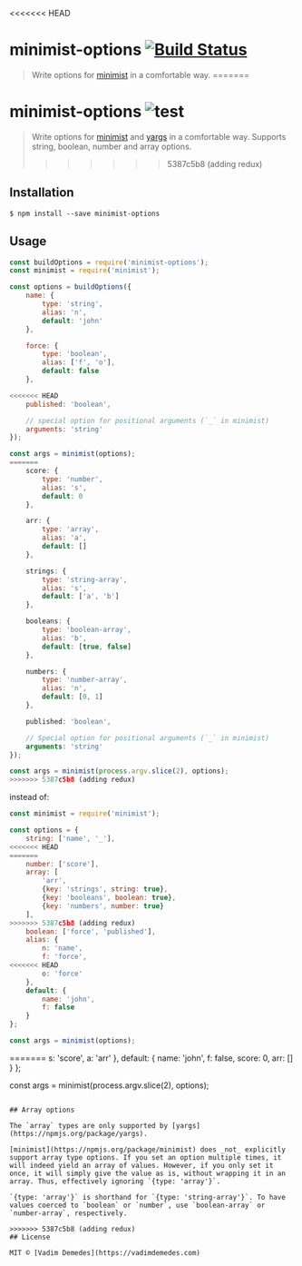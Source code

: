 <<<<<<< HEAD
# minimist-options [![Build Status](https://travis-ci.org/vadimdemedes/minimist-options.svg?branch=master)](https://travis-ci.org/vadimdemedes/minimist-options)

> Write options for [minimist](https://npmjs.org/package/minimist) in a comfortable way.
=======
# minimist-options ![test](https://github.com/vadimdemedes/minimist-options/workflows/test/badge.svg) 

> Write options for [minimist](https://npmjs.org/package/minimist) and [yargs](https://npmjs.org/package/yargs) in a comfortable way.
> Supports string, boolean, number and array options.
>>>>>>> 5387c5b8 (adding redux)

## Installation

```
$ npm install --save minimist-options
```

## Usage

```js
const buildOptions = require('minimist-options');
const minimist = require('minimist');

const options = buildOptions({
	name: {
		type: 'string',
		alias: 'n',
		default: 'john'
	},

	force: {
		type: 'boolean',
		alias: ['f', 'o'],
		default: false
	},

<<<<<<< HEAD
	published: 'boolean',

	// special option for positional arguments (`_` in minimist)
	arguments: 'string'
});

const args = minimist(options);
=======
	score: {
		type: 'number',
		alias: 's',
		default: 0
	},

	arr: {
		type: 'array',
		alias: 'a',
		default: []
	},

	strings: {
		type: 'string-array',
		alias: 's',
		default: ['a', 'b']
	},

	booleans: {
		type: 'boolean-array',
		alias: 'b',
		default: [true, false]
	},

	numbers: {
		type: 'number-array',
		alias: 'n',
		default: [0, 1]
	},

	published: 'boolean',

	// Special option for positional arguments (`_` in minimist)
	arguments: 'string'
});

const args = minimist(process.argv.slice(2), options);
>>>>>>> 5387c5b8 (adding redux)
```

instead of:

```js
const minimist = require('minimist');

const options = {
	string: ['name', '_'],
<<<<<<< HEAD
=======
	number: ['score'],
	array: [
		'arr',
		{key: 'strings', string: true},
		{key: 'booleans', boolean: true},
		{key: 'numbers', number: true}
	],
>>>>>>> 5387c5b8 (adding redux)
	boolean: ['force', 'published'],
	alias: {
		n: 'name',
		f: 'force',
<<<<<<< HEAD
		o: 'force'
	},
	default: {
		name: 'john',
		f: false
	}
};

const args = minimist(options);
```

=======
		s: 'score',
		a: 'arr'
	},
	default: {
		name: 'john',
		f: false,
		score: 0,
		arr: []
	}
};

const args = minimist(process.argv.slice(2), options);
```

## Array options

The `array` types are only supported by [yargs](https://npmjs.org/package/yargs).

[minimist](https://npmjs.org/package/minimist) does _not_ explicitly support array type options. If you set an option multiple times, it will indeed yield an array of values. However, if you only set it once, it will simply give the value as is, without wrapping it in an array. Thus, effectively ignoring `{type: 'array'}`.

`{type: 'array'}` is shorthand for `{type: 'string-array'}`. To have values coerced to `boolean` or `number`, use `boolean-array` or `number-array`, respectively.

>>>>>>> 5387c5b8 (adding redux)
## License

MIT © [Vadim Demedes](https://vadimdemedes.com)
